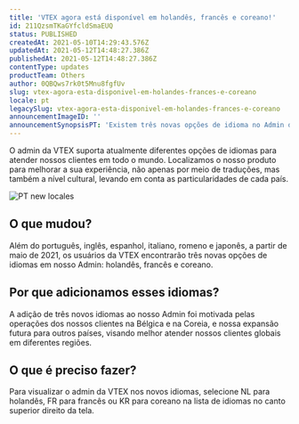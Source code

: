 ```yaml
---
title: 'VTEX agora está disponível em holandês, francês e coreano!'
id: 211QzsmTKaGYfcldSmaEUQ
status: PUBLISHED
createdAt: 2021-05-10T14:29:43.576Z
updatedAt: 2021-05-12T14:48:27.386Z
publishedAt: 2021-05-12T14:48:27.386Z
contentType: updates
productTeam: Others
author: 0QBQws7rk0t5Mnu8fgfUv
slug: vtex-agora-esta-disponivel-em-holandes-frances-e-coreano
locale: pt
legacySlug: vtex-agora-esta-disponivel-em-holandes-frances-e-coreano
announcementImageID: ''
announcementSynopsisPT: 'Existem três novas opções de idioma no Admin da VTEX.'
---
```


O admin da VTEX suporta atualmente diferentes opções de idiomas para atender nossos clientes em todo o mundo. Localizamos o nosso produto para melhorar a sua experiência, não apenas por meio de traduções, mas também a nível cultural, levando em conta as particularidades de cada país.  

![PT new locales](https://images.ctfassets.net/alneenqid6w5/4ymaJnFYZxRTjTZmoD54Gy/c4201ae259f80a1aa0359441ca1c8dff/PT_new_locales.jpg)

## O que mudou?
Além do português, inglês, espanhol, italiano, romeno e japonês, a partir de maio de 2021, os usuários da VTEX encontrarão três novas opções de idiomas em nosso Admin: holandês, francês e coreano.   

## Por que adicionamos esses idiomas?
A adição de três novos idiomas ao nosso Admin foi motivada pelas operações dos nossos clientes na Bélgica e na Coreia, e nossa expansão futura para outros países, visando melhor atender nossos clientes globais em diferentes regiões.  

## O que é preciso fazer?
Para visualizar o admin da VTEX nos novos idiomas, selecione NL para holandês, FR para francês ou KR para coreano na lista de idiomas no canto superior direito da tela.   

